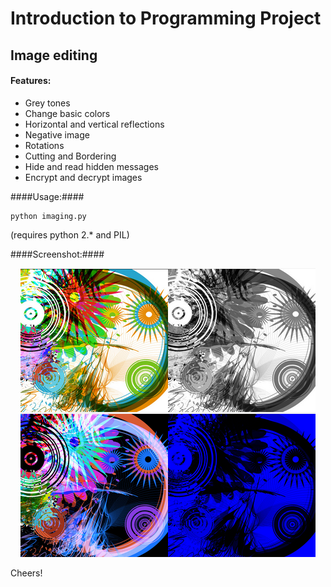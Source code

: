 Introduction to Programming Project
===================================
Image editing
-------------

#### Features: ####
* Grey tones
* Change basic colors
* Horizontal and vertical reflections
* Negative image
* Rotations
* Cutting and Bordering
* Hide and read hidden messages
* Encrypt and decrypt images

####Usage:####

    python imaging.py
(requires python 2.* and PIL)


####Screenshot:####
<p align="center">
  <img src="https://github.com/AlexPnt/Image-Editing/raw/master/screens/png/imaging.png"/>
</p>

Cheers!
